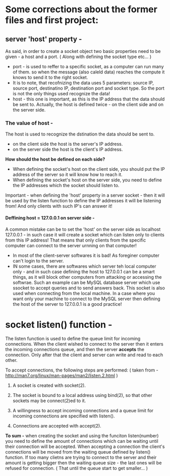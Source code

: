 # Some corrections about the former files and first project: 

## server 'host' property - 
As said, in order to create a socket object two basic properties need to be given - a host and a port. ( Along with defining the socket type etc... ) 
* port - is used to reffer to a specific socket, as a computer can run many of them. so when the message (also caleld data) reaches the compute it knows to send it to the right socket. 
* It is to note, that recofnizing the data uses 5 parameters: source IP, source port, destinatino IP, destination port and socket type. So the port is not the only things used recognize the data! 
* host - this one is important, as this is the IP address that the data should be sent to. Actually, the host is defined twice - on the client side and on the server side. 

### The value of host - 
The host is used to recognize the dstination the data should be sent to. 
* on the client side the host is the server's IP address. 
* on the server side the host is the client's IP address. 

**How should the host be defined on each side?** 
* When defining the socket's host on the client side, you should put the IP address of the server so it will know how to reach it. 
* When defining the socket's host on the server side, you need to define the IP addresses which the socket should listen to. 

Important - when defining the 'host' property in a server socket - then it will be used by the listen function to define the IP addresses it will be listening from! And only clients with such IP's can answer it! 

#### Deffining host = 127.0.0.1 on server side - 
A common mistake can be to set the 'host' on the server side as localhost 127.0.0.1 - in such case it will create a socket which can listen only to clients from this IP address! That means that only clients from the specific computer can connect to the server urnning on that computer! 
* In most of the client-server softwares it is bad! As foreginer computer can't login to the server. 
* IN some cases, there are softwares which server teh local computer only - and in such case defining the host to 127.0.0.1 can be a smart things, as it will block other computers from attacking or accessing the softwrae. Such an example can be MySQL database server which use ssocket to accept queries and to send answers back. This socket is also used when connecting from the local machine. In a case where you want only your machine to connect to the MySQL server then defining the host of the server to 127.0.0.1 is a good practice! 


# socket listen() function - 
The listen function is used to define the queue limit for incoming connections. 
When the client wished to connect to the server then it enters the incoming connections queue, and then the server **accepts** the connection. Only after that the client and server can write and read to each other. 


To accept connections, the following steps are performed: ( taken from - http://man7.org/linux/man-pages/man2/listen.2.html )

   1.  A socket is created with socket(2).

   2.  The socket is bound to a local address using bind(2), so that
       other sockets may be connect(2)ed to it.

   3.  A willingness to accept incoming connections and a queue
       limit for incoming connections are specified with listen().

   4.  Connections are accepted with accept(2).


**To sum -** when creating the socket and using the funciton listen(number) you need to define the amount of connections which can be waiting until their connection will be accepted. When accepting a connection the client's connections will be moved from the waiting queue defined by listen() function. If too many clietns are trying to connect to the server and their amount is getting bigger then the waiting queue size - the last ones will be refused for connection. ( That until the queue start to get smaller... ) 


